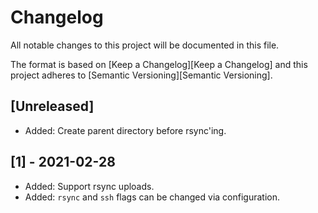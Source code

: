 # Changelog

All notable changes to this project will be documented in this file.

The format is based on [Keep a Changelog][Keep a Changelog] and this project adheres to [Semantic Versioning][Semantic Versioning].

## [Unreleased]

- Added: Create parent directory before rsync'ing.

## [1] - 2021-02-28

- Added: Support rsync uploads.
- Added: `rsync` and `ssh` flags can be changed via configuration.
